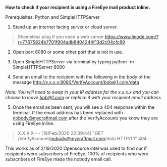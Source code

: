 **How to check if your recipient is using a FireEye mail product inline.**

Prerequisites: Python and SimpleHTTPServer 

1. Stand up an internet facing server or cloud server.
 
 >Shameless plug if you need a web server https://www.linode.com/?r=77675824b7701f904adb8404244f13d2c04cfc89

2. Open port 8080 or some other port that is not in use.

3. Open SimpleHTTPServer via terminal by typing python -m SimpleHTTPServer 8080

4. Send an email to the recipient with the following in the body of the message http://x.x.x.x:8080/VerifyAccount/bob@1.com/data

  *Note: You will need to swap in your IP address for the x.x.x.x and you can choose to leave bob@1.com or replace it with your recipient email address.*

5. Once the email as been sent, you will see a 404 response within the terminal. If the email address has been replaced with nobody@mycraftmail.com after the VerifyAccount/ you know they are using FireEye inline.

>X.X.X.X - - [19/Feb/2020 22:39:44] "GET /VerifyAccount/nobody@mycraftmail.com/data HTTP/1.1" 404 -


This works as of 2/19/2020 
Opensource intel was used to find our if recipients were subscribers of FireEye.
100% of recipients who were subscribers of FireEye made the nobody email call.  
